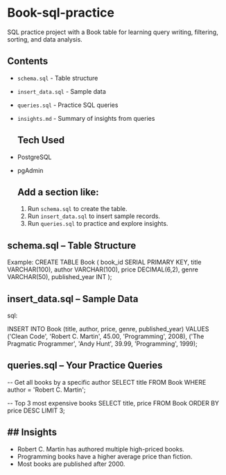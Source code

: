 # Book-sql-practice
SQL practice project with a Book table for learning query writing, filtering, sorting, and data analysis.

## Contents
- `schema.sql` - Table structure
- `insert_data.sql` - Sample data
- `queries.sql` - Practice SQL queries
- `insights.md` - Summary of insights from queries

  ## Tech Used
- PostgreSQL
- pgAdmin

  ## Add a section like:
  1. Run `schema.sql` to create the table.
  2. Run `insert_data.sql` to insert sample records.
  3. Run `queries.sql` to practice and explore insights.

 ## schema.sql – Table Structure
Example:
CREATE TABLE Book (
    book_id SERIAL PRIMARY KEY,
    title VARCHAR(100),
    author VARCHAR(100),
    price DECIMAL(6,2),
    genre VARCHAR(50),
    published_year INT
);


## insert_data.sql – Sample Data
sql:

INSERT INTO Book (title, author, price, genre, published_year) VALUES
('Clean Code', 'Robert C. Martin', 45.00, 'Programming', 2008),
('The Pragmatic Programmer', 'Andy Hunt', 39.99, 'Programming', 1999);

## queries.sql – Your Practice Queries
-- Get all books by a specific author
SELECT title FROM Book WHERE author = 'Robert C. Martin';

-- Top 3 most expensive books
SELECT title, price FROM Book ORDER BY price DESC LIMIT 3;

## ## Insights

- Robert C. Martin has authored multiple high-priced books.
- Programming books have a higher average price than fiction.
- Most books are published after 2000.



